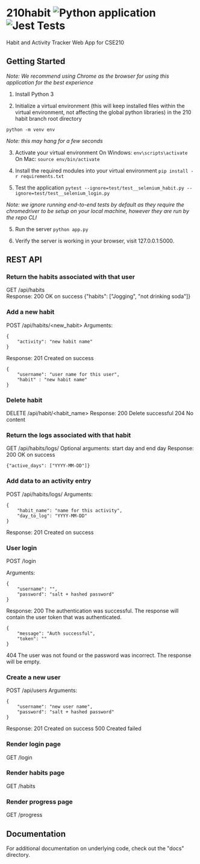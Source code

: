 # 210habit ![Python application](https://github.com/tschelbs18/210habit/workflows/Python%20application/badge.svg) ![Jest Tests](https://github.com/tschelbs18/210habit/workflows/Jest%20Tests/badge.svg)
Habit and Activity Tracker Web App for CSE210

## Getting Started ##
*Note: We recommend using Chrome as the browser for using this application for the best experience*

1. Install Python 3

2. Initialize a virtual environment (this will keep installed files within the virtual environment, not affecting the global python libraries) in the 210 habit branch root directory

`python -m venv env`

*Note: this may hang for a few seconds*

3. Activate your virtual environment
On Windows: `env\scripts\activate`
On Mac: `source env/bin/activate`

3. Install the required modules into your virtual environment
`pip install -r requirements.txt`

4. Test the application
`pytest --ignore=test/test__selenium_habit.py --ignore=test/test__selenium_login.py`

*Note: we ignore running end-to-end tests by default as they require the chromedriver to be setup on your local machine, however they are run by the repo CLI*


5. Run the server
`python app.py`

6. Verify the server is working
in your browser, visit 127.0.0.1:5000.


## REST API ##
### Return the habits associated with that user ###
GET /api/habits  
Response: 200 OK on success
{"habits": ["Jogging", "not drinking soda"]}

### Add a new habit ###
POST /api/habits/<new_habit>
Arguments:
```
{
	"activity": "new habit name"
}
```
Response: 201 Created on success
```
{
	"username": "user name for this user",
	"habit" : "new habit name"
}
```
### Delete habit ###
DELETE /api/habit/<habit_name>
Response: 200 Delete successful
204 No content

### Return the logs associated with that habit ###
GET /api/habits/logs/<habit>
Optional arguments: start day and end day
Response: 200 OK on success
```
{"active_days": ["YYYY-MM-DD"]}
```
### Add data to an activity entry ###
POST /api/habits/logs/
Arguments:
```
{
	"habit_name": "name for this activity",
	"day_to_log": "YYYY-MM-DD"
}
```
Response: 201 Created on success

### User login ###
POST /login
<!-- use email? -->
Arguments:
```
{
	"username": "",
	"password": "salt + hashed password"
}
```
Response:
200 The authentication was successful. The response will contain the user token that was authenticated.
```
{
	"message": "Auth successful",
	"token": ""
}
```
404 The user was not found or the password was incorrect. The response will be empty.

### Create a new user ###
POST /api/users
Arguments:
```
{
	"username": "new user name",
	"password": "salt + hashed password"
}
```
Response: 201 Created on success
500 Created failed

### Render login page  ###
GET /login

### Render habits page  ###
GET /habits

### Render progress page  ###
GET /progress
## Documentation ##
For additional documentation on underlying code, check out the "docs" directory.
